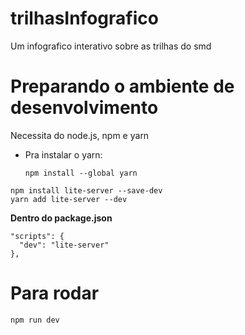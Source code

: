 # trilhasInfografico
 Um infografico interativo sobre as trilhas do smd

# Preparando o ambiente de desenvolvimento
Necessita do node.js, npm e yarn

- Pra instalar o yarn:
  ```
  npm install --global yarn
  ```
```
npm install lite-server --save-dev
yarn add lite-server --dev
```
**Dentro do package.json**
```
"scripts": {
  "dev": "lite-server"
},
```

# Para rodar
```
npm run dev
```
